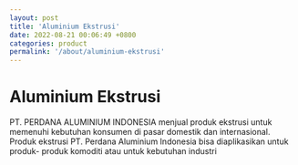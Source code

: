```yaml
---
layout: post
title: 'Aluminium Ekstrusi'
date: 2022-08-21 00:06:49 +0800
categories: product
permalink: '/about/aluminium-ekstrusi'
---
```


# Aluminium Ekstrusi

PT. PERDANA ALUMINIUM INDONESIA menjual produk ekstrusi untuk memenuhi kebutuhan konsumen di pasar domestik dan internasional. Produk ekstrusi PT. Perdana Aluminium Indonesia bisa diaplikasikan untuk produk- produk komoditi atau untuk kebutuhan industri
